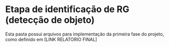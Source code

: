 # Etapa de identificação de RG (detecção de objeto)

Esta pasta possui arquivos para implementação da primeira fase do projeto, como definido em [LINK RELATORIO FINAL]